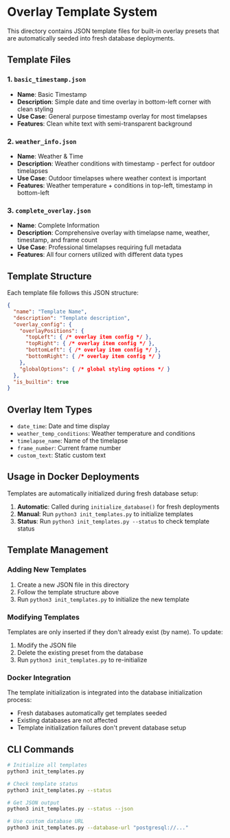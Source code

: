 # Overlay Template System

This directory contains JSON template files for built-in overlay presets that are automatically seeded into fresh database deployments.

## Template Files

### 1. `basic_timestamp.json`
- **Name**: Basic Timestamp
- **Description**: Simple date and time overlay in bottom-left corner with clean styling
- **Use Case**: General purpose timestamp overlay for most timelapses
- **Features**: Clean white text with semi-transparent background

### 2. `weather_info.json`
- **Name**: Weather & Time
- **Description**: Weather conditions with timestamp - perfect for outdoor timelapses
- **Use Case**: Outdoor timelapses where weather context is important
- **Features**: Weather temperature + conditions in top-left, timestamp in bottom-left

### 3. `complete_overlay.json`
- **Name**: Complete Information
- **Description**: Comprehensive overlay with timelapse name, weather, timestamp, and frame count
- **Use Case**: Professional timelapses requiring full metadata
- **Features**: All four corners utilized with different data types

## Template Structure

Each template file follows this JSON structure:

```json
{
  "name": "Template Name",
  "description": "Template description",
  "overlay_config": {
    "overlayPositions": {
      "topLeft": { /* overlay item config */ },
      "topRight": { /* overlay item config */ },
      "bottomLeft": { /* overlay item config */ },
      "bottomRight": { /* overlay item config */ }
    },
    "globalOptions": { /* global styling options */ }
  },
  "is_builtin": true
}
```

## Overlay Item Types

- `date_time`: Date and time display
- `weather_temp_conditions`: Weather temperature and conditions
- `timelapse_name`: Name of the timelapse
- `frame_number`: Current frame number
- `custom_text`: Static custom text

## Usage in Docker Deployments

Templates are automatically initialized during fresh database setup:

1. **Automatic**: Called during `initialize_database()` for fresh deployments
2. **Manual**: Run `python3 init_templates.py` to initialize templates
3. **Status**: Run `python3 init_templates.py --status` to check template status

## Template Management

### Adding New Templates

1. Create a new JSON file in this directory
2. Follow the template structure above
3. Run `python3 init_templates.py` to initialize the new template

### Modifying Templates

Templates are only inserted if they don't already exist (by name). To update:

1. Modify the JSON file
2. Delete the existing preset from the database
3. Run `python3 init_templates.py` to re-initialize

### Docker Integration

The template initialization is integrated into the database initialization process:

- Fresh databases automatically get templates seeded
- Existing databases are not affected
- Template initialization failures don't prevent database setup

## CLI Commands

```bash
# Initialize all templates
python3 init_templates.py

# Check template status
python3 init_templates.py --status

# Get JSON output
python3 init_templates.py --status --json

# Use custom database URL
python3 init_templates.py --database-url "postgresql://..."
```